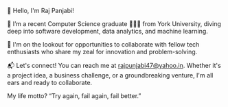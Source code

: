 🚀 Hello, I'm Raj Panjabi!

🌟 I’m a recent Computer Science graduate 👨🏻‍🎓 from York University, diving deep into software development, data analytics, and machine learning.

🤝 I'm on the lookout for opportunities to collaborate with fellow tech enthusiasts who share my zeal for innovation and problem-solving. 

📬 Let's connect! You can reach me at rajpunjabi47@yahoo.in. Whether it's a project idea, a business challenge, or a groundbreaking venture, I'm all ears and ready to collaborate.

My life motto? “Try again, fail again, fail better.” 
